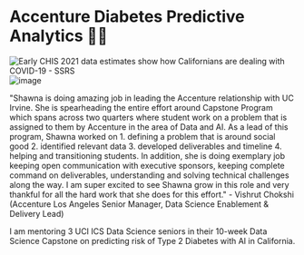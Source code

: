 # Accenture Diabetes Predictive Analytics 💜🍎 

<img src="https://ssrs.com/wp-content/uploads/2020/09/UCLA-CHIS-logo-1.png" alt="Early CHIS 2021 data estimates show how Californians are dealing with  COVID-19 - SSRS"/>![image](https://user-images.githubusercontent.com/19508013/165602991-8d2472de-a94b-4a15-bbea-b56dbe6d4e50.png)

"Shawna is doing amazing job in leading the Accenture relationship with UC Irvine. She is spearheading the entire effort around Capstone Program which spans across two quarters where student work on a problem that is assigned to them by Accenture in the area of Data and AI. As a lead of this program, Shawna worked on 1. defining a problem that is around social good 2. identified relevant data 3. developed deliverables and timeline 4. helping and transitioning students. In addition, she is doing exemplary job keeping open communication with executive sponsors, keeping complete command on deliverables, understanding and solving technical challenges along the way. I am super excited to see Shawna grow in this role and very thankful for all the hard work that she does for this effort." - Vishrut Chokshi (Accenture Los Angeles Senior Manager, Data Science Enablement & Delivery Lead)

I am mentoring 3 UCI ICS Data Science seniors in their 10-week Data Science Capstone on predicting risk of Type 2 Diabetes with AI in California.
